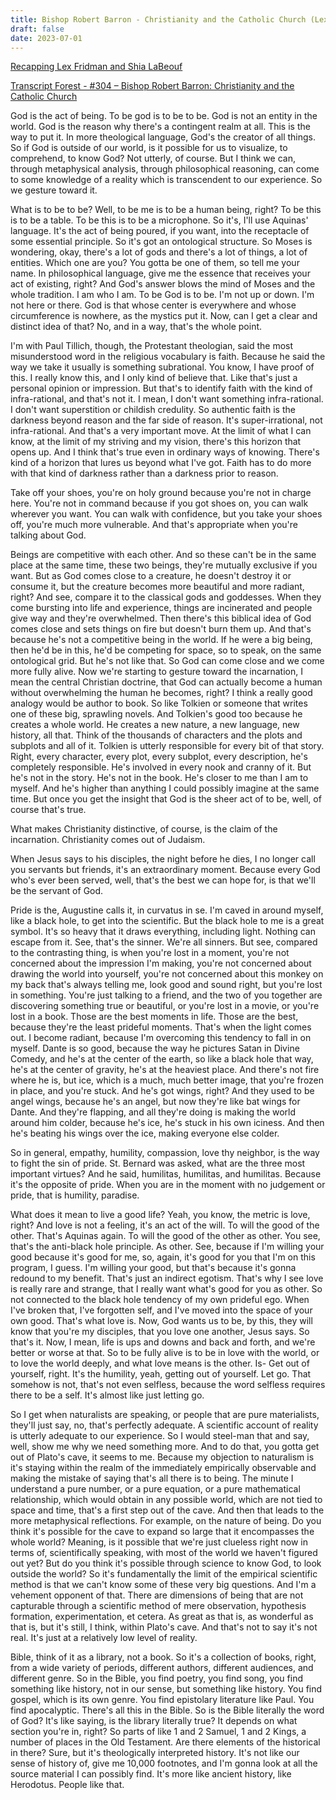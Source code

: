 ```yaml
---
title: Bishop Robert Barron - Christianity and the Catholic Church (Lex Fridman Podcast)
draft: false
date: 2023-07-01
---
```


[Recapping Lex Fridman and Shia LaBeouf](https://m.youtube.com/watch?v=4M4J5dIiPMM)

[Transcript Forest - #304 – Bishop Robert Barron: Christianity and the Catholic Church](https://www.transcriptforest.com/en/lex-fridman-podcast/8671-304-bishop-robert-barron-christianity-and-the-catholic-church-2023-01-29)

God is the act of being. To be god is to be to be. God is not an entity in the world.
God is the reason why there's a contingent realm at all. This is the way to put it. In more theological language, God's the creator of all things. So if God is outside of our world, is it possible for us to visualize, to comprehend, to know God? Not utterly, of course. But I think we can, through metaphysical analysis, through philosophical reasoning, can come to some knowledge of a reality which is transcendent to our experience. So we gesture toward it.

What is to be to be? Well, to be me is to be a human being, right? To be this is to be a table. To be this is to be a microphone. So it's, I'll use Aquinas' language. It's the act of being poured, if you want, into the receptacle of some essential principle. So it's got an ontological structure. So Moses is wondering, okay, there's a lot of gods and there's a lot of things, a lot of entities. Which one are you? You gotta be one of them, so tell me your name. In philosophical language, give me the essence that receives your act of existing, right? And God's answer blows the mind of Moses and the whole tradition. I am who I am. To be God is to be. I'm not up or down. I'm not here or there. God is that whose center is everywhere and whose circumference is nowhere, as the mystics put it. Now, can I get a clear and distinct idea of that? No, and in a way, that's the whole point.

I'm with Paul Tillich, though, the Protestant theologian, said the most misunderstood word in the religious vocabulary is faith. Because he said the way we take it usually is something subrational. You know, I have proof of this. I really know this, and I only kind of believe that. Like that's just a personal opinion or impression. But that's to identify faith with the kind of infra-rational, and that's not it. I mean, I don't want something infra-rational. I don't want superstition or childish credulity. So authentic faith is the darkness beyond reason and the far side of reason. It's super-irrational, not infra-rational. And that's a very important move. At the limit of what I can know, at the limit of my striving and my vision, there's this horizon that opens up. And I think that's true even in ordinary ways of knowing. There's kind of a horizon that lures us beyond what I've got. Faith has to do more with that kind of darkness rather than a darkness prior to reason. 

Take off your shoes, you're on holy ground because you're not in charge here. You're not in command because if you got shoes on, you can walk wherever you want. You can walk with confidence, but you take your shoes off, you're much more vulnerable. And that's appropriate when you're talking about God.

Beings are competitive with each other. And so these can't be in the same place at the same time, these two beings, they're mutually exclusive if you want. But as God comes close to a creature, he doesn't destroy it or consume it, but the creature becomes more beautiful and more radiant, right? And see, compare it to the classical gods and goddesses. When they come bursting into life and experience, things are incinerated and people give way and they're overwhelmed. Then there's this biblical idea of God comes close and sets things on fire but doesn't burn them up. And that's because he's not a competitive being in the world. If he were a big being, then he'd be in this, he'd be competing for space, so to speak, on the same ontological grid. But he's not like that. So God can come close and we come more fully alive. Now we're starting to gesture toward the incarnation, I mean the central Christian doctrine, that God can actually become a human without overwhelming the human he becomes, right?
I think a really good analogy would be author to book. So like Tolkien or someone that writes one of these big, sprawling novels. And Tolkien's good too because he creates a whole world. He creates a new nature, a new language, new history, all that. Think of the thousands of characters and the plots and subplots and all of it. Tolkien is utterly responsible for every bit of that story. Right, every character, every plot, every subplot, every description, he's completely responsible. He's involved in every nook and cranny of it. But he's not in the story. He's not in the book. He's closer to me than I am to myself. And he's higher than anything I could possibly imagine at the same time. But once you get the insight that God is the sheer act of to be, well, of course that's true. 

What makes Christianity distinctive, of course, is the claim of the incarnation. Christianity comes out of Judaism.

When Jesus says to his disciples, the night before he dies, I no longer call you servants but friends, it's an extraordinary moment. Because every God who's ever been served, well, that's the best we can hope for, is that we'll be the servant of God. 

Pride is the, Augustine calls it, in curvatus in se. I'm caved in around myself, like a black hole, to get into the scientific. But the black hole to me is a great symbol. It's so heavy that it draws everything, including light. Nothing can escape from it. See, that's the sinner. We're all sinners. 
But see, compared to the contrasting thing, is when you're lost in a moment, you're not concerned about the impression I'm making, you're not concerned about drawing the world into yourself, you're not concerned about this monkey on my back that's always telling me, look good and sound right, but you're lost in something. You're just talking to a friend, and the two of you together are discovering something true or beautiful, or you're lost in a movie, or you're lost in a book. Those are the best moments in life. Those are the best, because they're the least prideful moments. That's when the light comes out. I become radiant, because I'm overcoming this tendency to fall in on myself. Dante is so good, because the way he pictures Satan in Divine Comedy, and he's at the center of the earth, so like a black hole that way, he's at the center of gravity, he's at the heaviest place. And there's not fire where he is, but ice, which is a much, much better image, that you're frozen in place, and you're stuck. And he's got wings, right? And they used to be angel wings, because he's an angel, but now they're like bat wings for Dante. And they're flapping, and all they're doing is making the world around him colder, because he's ice, he's stuck in his own iciness. And then he's beating his wings over the ice, making everyone else colder. 

So in general, empathy, humility, compassion, love thy neighbor, is the way to fight the sin of pride. St. Bernard was asked, what are the three most important virtues? And he said, humilitas, humilitas, and humilitas. Because it's the opposite of pride. When you are in the moment with no judgement or pride, that is humility, paradise.

What does it mean to live a good life? Yeah, you know, the metric is love, right? And love is not a feeling, it's an act of the will. To will the good of the other. That's Aquinas again. To will the good of the other as other. You see, that's the anti-black hole principle. As other. See, because if I'm willing your good because it's good for me, so, again, it's good for you that I'm on this program, I guess. I'm willing your good, but that's because it's gonna redound to my benefit. That's just an indirect egotism. That's why I see love is really rare and strange, that I really want what's good for you as other. So not connected to the black hole tendency of my own prideful ego. When I've broken that, I've forgotten self, and I've moved into the space of your own good. That's what love is. Now, God wants us to be, by this, they will know that you're my disciples, that you love one another, Jesus says. So that's it. Now, I mean, life is ups and downs and back and forth, and we're better or worse at that. 
So to be fully alive is to be in love with the world, or to love the world deeply, and what love means is the other. Is- Get out of yourself, right. It's the humility, yeah, getting out of yourself. Let go. That somehow is not, that's not even selfless, because the word selfless requires there to be a self. It's almost like just letting go. 

So I get when naturalists are speaking, or people that are pure materialists, they'll just say, no, that's perfectly adequate. A scientific account of reality is utterly adequate to our experience. So I would steel-man that and say, well, show me why we need something more. And to do that, you gotta get out of Plato's cave, it seems to me. Because my objection to naturalism is it's staying within the realm of the immediately empirically observable and making the mistake of saying that's all there is to being. 
The minute I understand a pure number, or a pure equation, or a pure mathematical relationship, which would obtain in any possible world, which are not tied to space and time, that's a first step out of the cave. And then that leads to the more metaphysical reflections. For example, on the nature of being. Do you think it's possible for the cave to expand so large that it encompasses the whole world? Meaning, is it possible that we're just clueless right now in terms of, scientifically speaking, with most of the world we haven't figured out yet? But do you think it's possible through science to know God, to look outside the world? So it's fundamentally the limit of the empirical scientific method is that we can't know some of these very big questions. 
And I'm a vehement opponent of that. There are dimensions of being that are not capturable through a scientific method of mere observation, hypothesis formation, experimentation, et cetera. As great as that is, as wonderful as that is, but it's still, I think, within Plato's cave. And that's not to say it's not real. It's just at a relatively low level of reality. 

Bible, think of it as a library, not a book. So it's a collection of books, right, from a wide variety of periods, different authors, different audiences, and different genre. So in the Bible, you find poetry, you find song, you find something like history, not in our sense, but something like history. 
You find gospel, which is its own genre. You find epistolary literature like Paul. You find apocalyptic. There's all this in the Bible. So is the Bible literally the word of God? It's like saying, is the library literally true? It depends on what section you're in, right? So parts of like 1 and 2 Samuel, 1 and 2 Kings, a number of places in the Old Testament. Are there elements of the historical in there? Sure, but it's theologically interpreted history. It's not like our sense of history of, give me 10,000 footnotes, and I'm gonna look at all the source material I can possibly find. It's more like ancient history, like Herodotus. People like that. 
